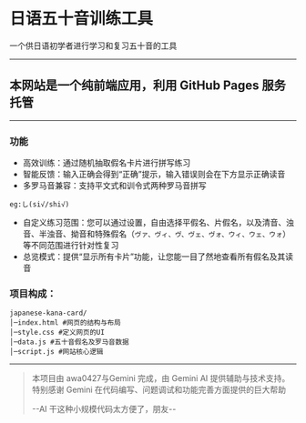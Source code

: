 # 日语五十音训练工具
一个供日语初学者进行学习和复习五十音的工具

---

## 本网站是一个纯前端应用，利用 GitHub Pages 服务托管

---

### 功能
 * 高效训练：通过随机抽取假名卡片进行拼写练习
 * 智能反馈：输入正确会得到“正确”提示，输入错误则会在下方显示正确读音
 * 多罗马音兼容：支持平文式和训令式两种罗马音拼写
 ```
 eg:し(si√/shi√)
```
 * 自定义练习范围：您可以通过设置，自由选择平假名、片假名，以及清音、浊音、半浊音、拗音和特殊假名（`ヴァ、ヴィ、ヴ、ヴェ、ヴォ、ウィ、ウェ、ウォ`）等不同范围进行针对性复习
 * 总览模式：提供“显示所有卡片”功能，让您能一目了然地查看所有假名及其读音
 
### 项目构成：
```
japanese-kana-card/
│─index.html #网页的结构与布局
│─style.css #定义网页的UI 
│─data.js #五十音假名及罗马音数据
│─script.js #网站核心逻辑
```
 ---

> 本项目由 awa0427与Gemini 完成，由 Gemini AI 提供辅助与技术支持。
> 特别感谢 Gemini 在代码编写、问题调试和功能完善方面提供的巨大帮助
> 
> --AI 干这种小规模代码太方便了，朋友--
